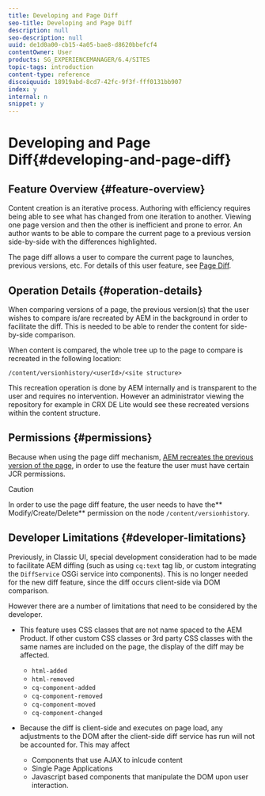 ```yaml
---
title: Developing and Page Diff
seo-title: Developing and Page Diff
description: null
seo-description: null
uuid: de1d0a00-cb15-4a05-bae8-d8620bbefcf4
contentOwner: User
products: SG_EXPERIENCEMANAGER/6.4/SITES
topic-tags: introduction
content-type: reference
discoiquuid: 18919abd-8cd7-42fc-9f3f-fff0131bb907
index: y
internal: n
snippet: y
---
```


# Developing and Page Diff{#developing-and-page-diff}

## Feature Overview {#feature-overview}

Content creation is an iterative process. Authoring with efficiency requires being able to see what has changed from one iteration to another. Viewing one page version and then the other is inefficient and prone to error. An author wants to be able to compare the current page to a previous version side-by-side with the differences highlighted.

The page diff allows a user to compare the current page to launches, previous versions, etc. For details of this user feature, see [Page Diff](../../../sites/authoring/using/page-diff.md).

## Operation Details {#operation-details}

When comparing versions of a page, the previous version(s) that the user wishes to compare is/are recreated by AEM in the background in order to facilitate the diff. This is needed to be able to render the content for side-by-side comparison.

When content is compared, the whole tree up to the page to compare is recreated in the following location:

`/content/versionhistory/<userId>/<site structure>`

This recreation operation is done by AEM internally and is transparent to the user and requires no intervention. However an administrator viewing the repository for example in CRX DE Lite would see these recreated versions within the content structure.

## Permissions {#permissions}

Because when using the page diff mechanism, [AEM recreates the previous version of the page,](../../../sites/developing/using/pagediff.md#main-pars-header) in order to use the feature the user must have certain JCR permissions.

>[!CAUTION]
>
>In order to use the page diff feature, the user needs to have the** Modify/Create/Delete** permission on the node `/content/versionhistory`.

## Developer Limitations {#developer-limitations}

Previously, in Classic UI, special development consideration had to be made to facilitate AEM diffing (such as using `cq:text` tag lib, or custom integrating the `DiffService` OSGi service into components). This is no longer needed for the new diff feature, since the diff occurs client-side via DOM comparison.

However there are a number of limitations that need to be considered by the developer.

* This feature uses CSS classes that are not name spaced to the AEM Product. If other custom CSS classes or 3rd party CSS classes with the same names are included on the page, the display of the diff may be affected.

    * `html-added`
    * `html-removed`
    * `cq-component-added`
    * `cq-component-removed`
    * `cq-component-moved`
    * `cq-component-changed`

* Because the diff is client-side and executes on page load, any adjustments to the DOM after the client-side diff service has run will not be accounted for. This may affect

    * Components that use AJAX to inlcude content
    * Single Page Applications
    * Javascript based components that manipulate the DOM upon user interaction.

